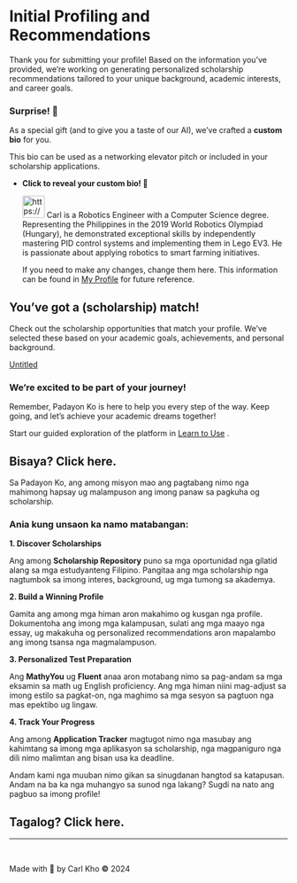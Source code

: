 # Initial Profiling and Recommendations

Thank you for submitting your profile! Based on the information you’ve provided, we’re working on generating personalized scholarship recommendations tailored to your unique background, academic interests, and career goals.

### Surprise! 🎉

As a special gift (and to give you a taste of our AI), we’ve crafted a **custom bio** for you. 

This bio can be used as a networking elevator pitch or included in your scholarship applications.

- **Click to reveal your custom bio!  👀**
    
    
    <aside>
    <img src="https://www.notion.so/icons/report_blue.svg" alt="https://www.notion.so/icons/report_blue.svg" width="40px" /> Carl is a Robotics Engineer with a Computer Science degree.  Representing the Philippines in the 2019 World Robotics Olympiad (Hungary), he demonstrated exceptional skills by independently mastering PID control systems and implementing them in Lego EV3.  He is passionate about applying robotics to smart farming initiatives.
    
    </aside>
    
    If you need to make any changes, change them here. This information can be found in [My Profile](../../../My%20Profile%2094fe0da1049d42d3aa7696e4d501c0e4.md) for future reference.
    

## You’ve got a (scholarship) match!

Check out the scholarship opportunities that match your profile. We’ve selected these based on your academic goals, achievements, and personal background.

[Untitled](Initial%20Profiling%20and%20Recommendations%200406304281b34fce9e2909796b819d28/Untitled%20d414d6f14e1e41bba45b2133e30efebe.csv)

### **We’re excited to be part of your journey!**

Remember, Padayon Ko is here to help you every step of the way. Keep going, and let’s achieve your academic dreams together!

Start our guided exploration of the platform in [Learn to Use](../Learn%20to%20Use%20e48de2224176422ba5f3dffe5daab6fd.md) .

## **Bisaya?** Click here.

Sa Padayon Ko, ang among misyon mao ang pagtabang nimo nga mahimong hapsay ug malampuson ang imong panaw sa pagkuha og scholarship. 

### Ania kung unsaon ka namo matabangan:

**1. Discover Scholarships**

Ang among **Scholarship Repository** puno sa mga oportunidad nga gilatid alang sa mga estudyanteng Filipino. Pangitaa ang mga scholarship nga nagtumbok sa imong interes, background, ug mga tumong sa akademya.

**2. Build a Winning Profile**

Gamita ang among mga himan aron makahimo og kusgan nga profile. Dokumentoha ang imong mga kalampusan, sulati ang mga maayo nga essay, ug makakuha og personalized recommendations aron mapalambo ang imong tsansa nga magmalampuson.

**3. Personalized Test Preparation**

Ang **MathyYou** ug **Fluent** anaa aron motabang nimo sa pag-andam sa mga eksamin sa math ug English proficiency. Ang mga himan niini mag-adjust sa imong estilo sa pagkat-on, nga maghimo sa mga sesyon sa pagtuon nga mas epektibo ug lingaw.

**4. Track Your Progress**

Ang among **Application Tracker** magtugot nimo nga masubay ang kahimtang sa imong mga aplikasyon sa scholarship, nga magpaniguro nga dili nimo malimtan ang bisan usa ka deadline.

Andam kami nga muuban nimo gikan sa sinugdanan hangtod sa katapusan. Andam na ba ka nga muhangyo sa sunod nga lakang? Sugdi na nato ang pagbuo sa imong profile!

## **Tagalog? Click here.**

---

‎ 

Made with 💖 by Carl Kho **©** 2024

‎